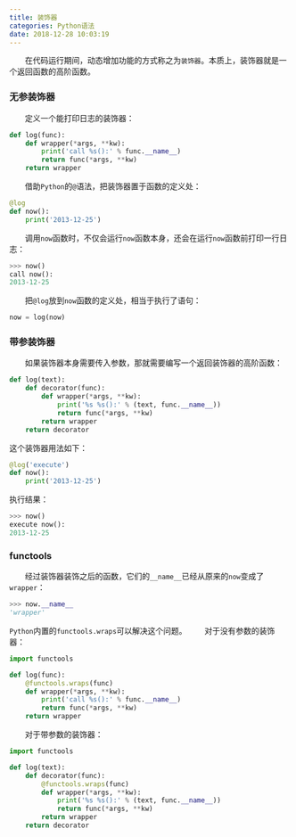 ```yaml
---
title: 装饰器
categories: Python语法
date: 2018-12-28 10:03:19
---
```

&emsp;&emsp;在代码运行期间，动态增加功能的方式称之为`装饰器`。本质上，装饰器就是一个返回函数的高阶函数。<!--more-->

### 无参装饰器

&emsp;&emsp;定义一个能打印日志的装饰器：

``` python
def log(func):
    def wrapper(*args, **kw):
        print('call %s():' % func.__name__)
        return func(*args, **kw)
    return wrapper
```

&emsp;&emsp;借助`Python`的`@`语法，把装饰器置于函数的定义处：

``` python
@log
def now():
    print('2013-12-25')
```

&emsp;&emsp;调用`now`函数时，不仅会运行`now`函数本身，还会在运行`now`函数前打印一行日志：

``` python
>>> now()
call now():
2013-12-25
```

&emsp;&emsp;把`@log`放到`now`函数的定义处，相当于执行了语句：

``` python
now = log(now)
```

### 带参装饰器

&emsp;&emsp;如果装饰器本身需要传入参数，那就需要编写一个返回装饰器的高阶函数：

``` python
def log(text):
    def decorator(func):
        def wrapper(*args, **kw):
            print('%s %s():' % (text, func.__name__))
            return func(*args, **kw)
        return wrapper
    return decorator
```

这个装饰器用法如下：

``` python
@log('execute')
def now():
    print('2013-12-25')
```

执行结果：

``` python
>>> now()
execute now():
2013-12-25
```

### functools

&emsp;&emsp;经过装饰器装饰之后的函数，它们的`__name__`已经从原来的`now`变成了`wrapper`：

``` python
>>> now.__name__
'wrapper'
```

`Python`内置的`functools.wraps`可以解决这个问题。
&emsp;&emsp;对于没有参数的装饰器：

``` python
import functools

def log(func):
    @functools.wraps(func)
    def wrapper(*args, **kw):
        print('call %s():' % func.__name__)
        return func(*args, **kw)
    return wrapper
```

&emsp;&emsp;对于带参数的装饰器：

``` python
import functools

def log(text):
    def decorator(func):
        @functools.wraps(func)
        def wrapper(*args, **kw):
            print('%s %s():' % (text, func.__name__))
            return func(*args, **kw)
        return wrapper
    return decorator
```